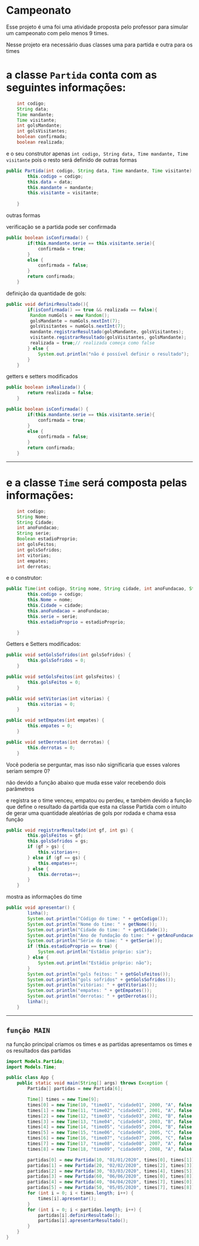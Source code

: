 # Campeonato

Esse projeto é uma foi uma atividade proposta pelo professor para simular um campeonato com pelo menos 9 times.

Nesse projeto era necessário duas classes uma para partida e outra para os times

# a classe **`Partida`** conta com as seguintes informações:

```java
    int codigo;
    String data;
    Time mandante;
    Time visitante;
    int golsMandante;
    int golsVisitantes;
    boolean confirmada;
    boolean realizada;
```

e o seu construtor apenas `int codigo, String data, Time mandante, Time visitante` pois o resto será definido de outras formas 

```java
public Partida(int codigo, String data, Time mandante, Time visitante) {
        this.codigo = codigo;
        this.data = data;
        this.mandante = mandante;
        this.visitante = visitante;
 
    }
```

outras formas

verificação se a partida pode ser confirmada

```java
public boolean isConfirmada() {
        if(this.mandante.serie == this.visitante.serie){
            confirmada = true;
        }
        else {
            confirmada = false;
        }
        return confirmada;
    }
```

definição da quantidade de gols:

```java
public void definirResultado(){ 
        if(isConfirmada() == true && realizada == false){
         Random numGols = new Random();
         golsMandante = numGols.nextInt(7);
         golsVisitantes = numGols.nextInt(7);
         mandante.registrarResultado(golsMandante, golsVisitantes);
         visitante.registrarResultado(golsVisitantes, golsMandante);
         realizada = true;// realizada começa como false
        } else {
            System.out.println("não é possível definir o resultado");
        }
    }
```

getters e setters modificados

```java
public boolean isRealizada() {
        return realizada = false;
    }
```

```java
public boolean isConfirmada() {
        if(this.mandante.serie == this.visitante.serie){
            confirmada = true;
        }
        else {
            confirmada = false;
        }
        return confirmada;
    }
```

---

# e a classe **`Time`** será composta pelas informações:

```java
    int codigo;
    String Nome;
    String Cidade;
    int anoFundacao;
    String serie;
    Boolean estadioProprio;
    int golsFeitos;
    int golsSofridos;
    int vitorias;
    int empates;
    int derrotas;
```

e o construtor:

```java
public Time(int codigo, String nome, String cidade, int anoFundacao, String serie, Boolean estadioProprio) {
        this.codigo = codigo;
        this.Nome = nome;
        this.Cidade = cidade;
        this.anoFundacao = anoFundacao;
        this.serie = serie;
        this.estadioProprio = estadioProprio;

    }
```

Getters e Setters modificados:

```java
public void setGolsSofridos(int golsSofridos) {
        this.golsSofridos = 0;
    }
```

```java
public void setGolsFeitos(int golsFeitos) {
        this.golsFeitos = 0;
    }
```

```java
public void setVitorias(int vitorias) {
        this.vitorias = 0;
    }
```

```java
public void setEmpates(int empates) {
        this.empates = 0;
    }
```

```java
public void setDerrotas(int derrotas) {
        this.derrotas = 0;
    }
```

Você poderia se perguntar, mas isso não significaria que esses valores seriam sempre 0?

não devido a função abaixo que muda esse valor recebendo dois parâmetros 

e registra se o time venceu, empatou ou perdeu, e também devido a função que define o resultado da partida que esta na classe Partida com o intuito de gerar uma quantidade aleatórias de gols por rodada e chama essa função

```java
public void registrarResultado(int gf, int gs) {
        this.golsFeitos = gf;
        this.golsSofridos = gs;
        if (gf > gs) {
            this.vitorias++;
        } else if (gf == gs) {
            this.empates++;
        } else {
            this.derrotas++;
        }
    }
```

mostra as informações do time

```java
public void apresentar() {
        linha();
        System.out.println("Código do time: " + getCodigo());
        System.out.println("Nome do time: " + getNome());
        System.out.println("Cidade do time: " + getCidade());
        System.out.println("Ano de fundação do time: " + getAnoFundacao());
        System.out.println("Série do time: " + getSerie());
        if (this.estadioProprio == true) {
            System.out.println("Estádio próprio: sim");
        } else {
            System.out.println("Estádio próprio: não");
        }
        System.out.println("gols feitos: " + getGolsFeitos());
        System.out.println("gols sofridos" + getGolsSofridos());
        System.out.println("vitórias: " + getVitorias());
        System.out.println("empates: " + getEmpates());
        System.out.println("derrotas: " + getDerrotas());
        linha();
    }
```

---

## `função MAIN`

na função principal criamos os times e as partidas apresentamos os times e os resultados das partidas 

```java
import Models.Partida;
import Models.Time;

public class App {
    public static void main(String[] args) throws Exception {
        Partida[] partidas = new Partida[6];

        Time[] times = new Time[9];
        times[0] = new Time(10, "time01", "cidade01", 2000, "A", false);
        times[1] = new Time(11, "time02", "cidade02", 2001, "A", false);
        times[2] = new Time(12, "time03", "cidade03", 2002, "B", false);
        times[3] = new Time(13, "time04", "cidade04", 2003, "B", false);
        times[4] = new Time(14, "time05", "cidade05", 2004, "B", false);
        times[5] = new Time(15, "time06", "cidade06", 2005, "C", false);
        times[6] = new Time(16, "time07", "cidade07", 2006, "C", false);
        times[7] = new Time(17, "time08", "cidade08", 2007, "A", false);
        times[8] = new Time(18, "time09", "cidade09", 2008, "A", false);

        partidas[0] = new Partida(10, "01/01/2020", times[0], times[1]);
        partidas[1] = new Partida(20, "02/02/2020", times[2], times[3]);
        partidas[2] = new Partida(30, "03/03/2020", times[4], times[5]);
        partidas[3] = new Partida(60, "06/06/2020", times[0], times[8]);
        partidas[4] = new Partida(40, "04/04/2020", times[7], times[0]);
        partidas[5] = new Partida(50, "05/05/2020", times[7], times[8]);
        for (int i = 0; i < times.length; i++) {
            times[i].apresentar();
        }
        for (int i = 0; i < partidas.length; i++) {
            partidas[i].definirResultado();
            partidas[i].apresentarResultado();
        }
    }
}
```
